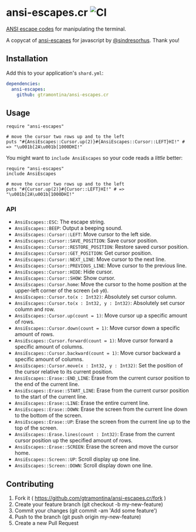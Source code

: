 # ansi-escapes.cr ![CI](https://github.com/gtramontina/ansi-escapes.cr/actions/workflows/ci.yml/badge.svg)

[ANSI escape codes](http://www.termsys.demon.co.uk/vtansi.htm) for manipulating the terminal.

A copycat of [ansi-escapes](https://github.com/sindresorhus/ansi-escapes) for javascript by [@sindresorhus](https://github.com/sindresorhus). Thank you!

## Installation

Add this to your application's `shard.yml`:

```yaml
dependencies:
  ansi-escapes:
    github: gtramontina/ansi-escapes.cr
```

## Usage

```crystal
require "ansi-escapes"

# move the cursor two rows up and to the left
puts "#{AnsiEscapes::Cursor.up(2)}#{AnsiEscapes::Cursor::LEFT}HI!" # => "\u001b[2A\u001b[1000DHI!"
```

You might want to `include AnsiEscapes` so your code reads a _little_ better:

```crystal
require "ansi-escapes"
include AnsiEscapes

# move the cursor two rows up and to the left
puts "#{Cursor.up(2)}#{Cursor::LEFT}HI!" # => "\u001b[2A\u001b[1000DHI!"
```

### API

* `AnsiEscapes::ESC`: The escape string.
* `AnsiEscapes::BEEP`: Output a beeping sound.
* `AnsiEscapes::Cursor::LEFT`: Move cursor to the left side.
* `AnsiEscapes::Cursor::SAVE_POSITION`: Save cursor position.
* `AnsiEscapes::Cursor::RESTORE_POSITION`: Restore saved cursor position.
* `AnsiEscapes::Cursor::GET_POSITION`: Get cursor position.
* `AnsiEscapes::Cursor::NEXT_LINE`: Move cursor to the next line.
* `AnsiEscapes::Cursor::PREVIOUS_LINE`: Move cursor to the previous line.
* `AnsiEscapes::Cursor::HIDE`: Hide cursor.
* `AnsiEscapes::Cursor::SHOW`: Show cursor.
* `AnsiEscapes::Cursor.home`: Move the cursor to the home position at the upper-left corner of the screen (`x0` `y0`).
* `AnsiEscapes::Cursor.to(x : Int32)`: Absolutely set cursor column.
* `AnsiEscapes::Cursor.to(x : Int32, y : Int32)`: Absolutely set cursor column and row.
* `AnsiEscapes::Cursor.up(count = 1)`: Move cursor up a specific amount of rows.
* `AnsiEscapes::Cursor.down(count = 1)`: Move cursor down a specific amount of rows.
* `AnsiEscapes::Cursor.forward(count = 1)`: Move cursor forward a specific amount of columns.
* `AnsiEscapes::Cursor.backward(count = 1)`: Move cursor backward a specific amount of columns.
* `AnsiEscapes::Cursor.move(x : Int32, y : Int32)`: Set the position of the cursor relative to its current position.
* `AnsiEscapes::Erase::END_LINE`: Erase from the current cursor position to the end of the current line.
* `AnsiEscapes::Erase::START_LINE`: Erase from the current cursor position to the start of the current line.
* `AnsiEscapes::Erase::LINE`: Erase the entire current line.
* `AnsiEscapes::Erase::DOWN`: Erase the screen from the current line down to the bottom of the screen.
* `AnsiEscapes::Erase::UP`: Erase the screen from the current line up to the top of the screen.
* `AnsiEscapes::Erase.lines(count : Int32)`: Erase from the current cursor position up the specified amount of rows.
* `AnsiEscapes::Erase::SCREEN`: Erase the screen and move the cursor home.
* `AnsiEscapes::Screen::UP`: Scroll display up one line.
* `AnsiEscapes::Screen::DOWN`: Scroll display down one line.

## Contributing

1. Fork it ( https://github.com/gtramontina/ansi-escapes.cr/fork )
2. Create your feature branch (git checkout -b my-new-feature)
3. Commit your changes (git commit -am 'Add some feature')
4. Push to the branch (git push origin my-new-feature)
5. Create a new Pull Request
